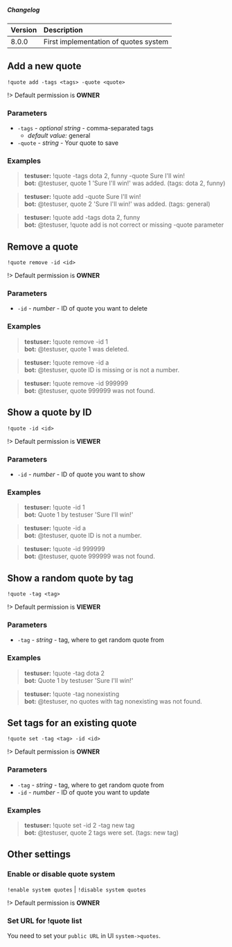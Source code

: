 ##### Changelog
| Version | Description                           |
| --------|:--------------------------------------|
| 8.0.0   | First implementation of quotes system |


## Add a new quote
`!quote add -tags <tags> -quote <quote>`

!> Default permission is **OWNER**

### Parameters
- `-tags` - *optional string* - comma-separated tags
  - *default value:* general
- `-quote` - *string* - Your quote to save

### Examples

<blockquote>
  <strong>testuser:</strong> !quote -tags dota 2, funny -quote Sure I'll win! <br>
  <strong>bot:</strong> @testuser, quote 1 'Sure I'll win!' was added. (tags: dota 2, funny)
</blockquote>

<blockquote>
  <strong>testuser:</strong> !quote add -quote Sure I'll win! <br>
  <strong>bot:</strong> @testuser, quote 2 'Sure I'll win!' was added. (tags: general)
</blockquote>

<blockquote>
  <strong>testuser:</strong> !quote add -tags dota 2, funny <br>
  <strong>bot:</strong> @testuser, !quote add is not correct or missing -quote parameter
</blockquote>

## Remove a quote
`!quote remove -id <id>`

!> Default permission is **OWNER**

### Parameters
- `-id` - *number* - ID of quote you want to delete

### Examples

<blockquote>
  <strong>testuser:</strong> !quote remove -id 1 <br>
  <strong>bot:</strong> @testuser, quote 1 was deleted.
</blockquote>

<blockquote>
  <strong>testuser:</strong> !quote remove -id a <br>
  <strong>bot:</strong> @testuser, quote ID is missing or is not a number.
</blockquote>

<blockquote>
  <strong>testuser:</strong> !quote remove -id 999999 <br>
  <strong>bot:</strong> @testuser, quote 999999 was not found.
</blockquote>

## Show a quote by ID
`!quote -id <id>`

!> Default permission is **VIEWER**

### Parameters
- `-id` - *number* - ID of quote you want to show

### Examples

<blockquote>
  <strong>testuser:</strong> !quote -id 1 <br>
  <strong>bot:</strong> Quote 1 by testuser 'Sure I'll win!'
</blockquote>

<blockquote>
  <strong>testuser:</strong> !quote -id a <br>
  <strong>bot:</strong> @testuser, quote ID is not a number.
</blockquote>

<blockquote>
  <strong>testuser:</strong> !quote -id 999999 <br>
  <strong>bot:</strong> @testuser, quote 999999 was not found.
</blockquote>

## Show a random quote by tag
`!quote -tag <tag>`

!> Default permission is **VIEWER**

### Parameters
- `-tag` - *string* - tag, where to get random quote from

### Examples

<blockquote>
  <strong>testuser:</strong> !quote -tag dota 2 <br>
  <strong>bot:</strong> Quote 1 by testuser 'Sure I'll win!'
</blockquote>

<blockquote>
  <strong>testuser:</strong> !quote -tag nonexisting <br>
  <strong>bot:</strong> @testuser, no quotes with tag nonexisting was not found.
</blockquote>

## Set tags for an existing quote
`!quote set -tag <tag> -id <id>`

!> Default permission is **OWNER**

### Parameters
- `-tag` - *string* - tag, where to get random quote from
- `-id` - *number* - ID of quote you want to update

### Examples

<blockquote>
  <strong>testuser:</strong> !quote set -id 2 -tag new tag <br>
  <strong>bot:</strong> @testuser, quote 2 tags were set. (tags: new tag)
</blockquote>

## Other settings
### Enable or disable quote system
`!enable system quotes` |
`!disable system quotes`

!> Default permission is **OWNER**

### Set URL for !quote list
You need to set your `public URL` in UI `system->quotes`.
